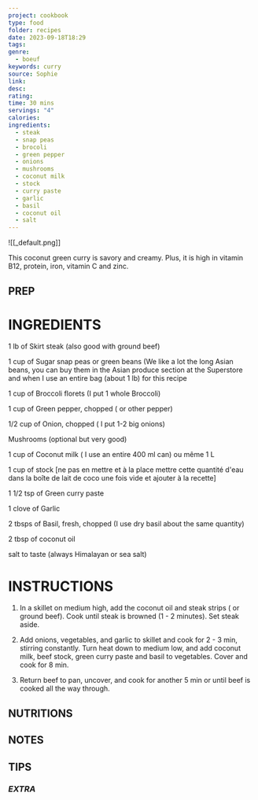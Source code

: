 ```yaml
---
project: cookbook
type: food
folder: recipes
date: 2023-09-18T18:29
tags: 
genre:
  - boeuf
keywords: curry
source: Sophie
link: 
desc: 
rating: 
time: 30 mins
servings: "4"
calories: 
ingredients:
  - steak
  - snap peas
  - brocoli
  - green pepper
  - onions
  - mushrooms
  - coconut milk
  - stock
  - curry paste
  - garlic
  - basil
  - coconut oil
  - salt
---
```


![[_default.png]]

This coconut green curry is savory and creamy. Plus, it is high in vitamin B12, protein, iron, vitamin C and zinc.

## PREP



# INGREDIENTS

1 lb of Skirt steak (also good with ground beef)

1 cup of Sugar snap peas or green beans (We like a lot the long Asian beans, you can buy them in the Asian produce section at the Superstore and when I use an entire bag (about 1 lb) for this recipe

1 cup of Broccoli florets (I put 1 whole Broccoli)

1 cup of Green pepper, chopped ( or other pepper)

1/2 cup of Onion, chopped ( I put 1-2 big onions)

Mushrooms (optional but very good)

1 cup of Coconut milk ( I use an entire 400 ml can) ou même 1 L

1 cup of stock [ne pas en mettre et à la place mettre cette quantité d'eau dans la boîte de lait de coco une fois vide et ajouter à la recette]

1 1/2 tsp of Green curry paste

1 clove of Garlic

2 tbsps of Basil, fresh, chopped (I use dry basil about the same quantity)

2 tbsp of coconut oil

salt to taste (always Himalayan or sea salt)


# INSTRUCTIONS


1. In a skillet on medium high, add the coconut oil and steak strips ( or ground beef). Cook until steak is browned (1 - 2 minutes). Set steak aside. 

2. Add onions, vegetables, and garlic to skillet and cook for 2 - 3 min, stirring constantly. Turn heat down to medium low, and add coconut milk, beef stock, green curry paste and basil to vegetables. Cover and cook for 8 min. 

3. Return beef to pan, uncover, and cook for another 5 min or until beef is cooked all the way through.


## NUTRITIONS



## NOTES



## TIPS



### *EXTRA*




